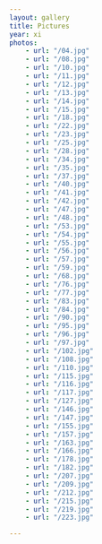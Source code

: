 ```yaml
---
layout: gallery
title: Pictures
year: xi
photos:
    - url: "/04.jpg"
    - url: "/08.jpg"
    - url: "/10.jpg"
    - url: "/11.jpg"
    - url: "/12.jpg"
    - url: "/13.jpg"
    - url: "/14.jpg"
    - url: "/15.jpg"
    - url: "/18.jpg"
    - url: "/22.jpg"
    - url: "/23.jpg"
    - url: "/25.jpg"
    - url: "/28.jpg"
    - url: "/34.jpg"
    - url: "/35.jpg"
    - url: "/37.jpg"
    - url: "/40.jpg"
    - url: "/41.jpg"
    - url: "/42.jpg"
    - url: "/47.jpg"
    - url: "/48.jpg"
    - url: "/53.jpg"
    - url: "/54.jpg"
    - url: "/55.jpg"
    - url: "/56.jpg"
    - url: "/57.jpg"
    - url: "/59.jpg"
    - url: "/68.jpg"
    - url: "/76.jpg"
    - url: "/77.jpg"
    - url: "/83.jpg"
    - url: "/84.jpg"
    - url: "/90.jpg"
    - url: "/95.jpg"
    - url: "/96.jpg"
    - url: "/97.jpg"
    - url: "/102.jpg"
    - url: "/108.jpg"
    - url: "/110.jpg"
    - url: "/115.jpg"
    - url: "/116.jpg"
    - url: "/117.jpg"
    - url: "/127.jpg"
    - url: "/146.jpg"
    - url: "/147.jpg"
    - url: "/155.jpg"
    - url: "/157.jpg"
    - url: "/163.jpg"
    - url: "/166.jpg"
    - url: "/178.jpg"
    - url: "/182.jpg"
    - url: "/207.jpg"
    - url: "/209.jpg"
    - url: "/212.jpg"
    - url: "/215.jpg"
    - url: "/219.jpg"
    - url: "/223.jpg"

---
```

